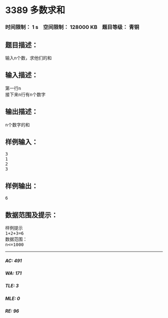 # 3389 多数求和   
### 时间限制： 1 s&nbsp;&nbsp;&nbsp;&nbsp;空间限制： 128000 KB&nbsp;&nbsp;&nbsp;&nbsp;题目等级： 青铜  
## 题目描述：  

<pre>
输入n个数，求他们的和
</pre>
  
  
## 输入描述：  

<pre>
第一行n
接下来n行有n个数字
</pre>
  
  
## 输出描述：  

<pre>
n个数字的和
</pre>
  
  
## 样例输入：  

<pre>
3
1  
2
3
</pre>
  
  
## 样例输出：  

<pre>
6
</pre>
  
  
## 数据范围及提示：  

<pre>
样例提示
1+2+3=6
数据范围：
n<=1000
</pre>
  
  
***  

##### AC: 491  
##### WA: 171  
##### TLE: 3  
##### MLE: 0  
##### RE: 96  
